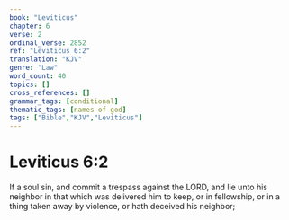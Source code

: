 ```yaml
---
book: "Leviticus"
chapter: 6
verse: 2
ordinal_verse: 2852
ref: "Leviticus 6:2"
translation: "KJV"
genre: "Law"
word_count: 40
topics: []
cross_references: []
grammar_tags: [conditional]
thematic_tags: [names-of-god]
tags: ["Bible","KJV","Leviticus"]
---
```


# Leviticus 6:2

If a soul sin, and commit a trespass against the LORD, and lie unto his neighbor in that which was delivered him to keep, or in fellowship, or in a thing taken away by violence, or hath deceived his neighbor;
